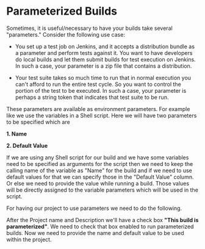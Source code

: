 # Parameterized Builds

Sometimes, it is useful/necessary to have your builds take several "parameters." Consider the following use case:

- You set up a test job on Jenkins, and it accepts a distribution bundle as a parameter and perform tests against it. You want to have developers do local builds and let them submit builds for test execution on Jenkins. In such a case, your parameter is a zip file that contains a distribution.

- Your test suite takes so much time to run that in normal execution you can't afford to run the entire test cycle. So you want to control the portion of the test to be executed. In such a case, your parameter is perhaps a string token that indicates that test suite to be run.

These parameters are available as environment parameters. For example like we use the variables in a Shell script.
Here we will have two parameters to be specified which are

**1. Name**

**2. Default Value**

If we are using any Shell script for our build and we have some variables need to be specified as arguments for the script then we need to keep the calling name of the variable as "Name" for the build and if we need to use default values for that we can specify those in the "Default Value" column. Or else we need to provide the value while running a build. Those values will be directly assigned to the variable parameters which will be used in the script.

For having our project to use parameters we need to do the following.

After the Project name and Description we'll have a check box **"This build is parameterized"**. We need to check that box enabled to run parameterized builds.
Now we need to provide the name and default value to be used within the project.